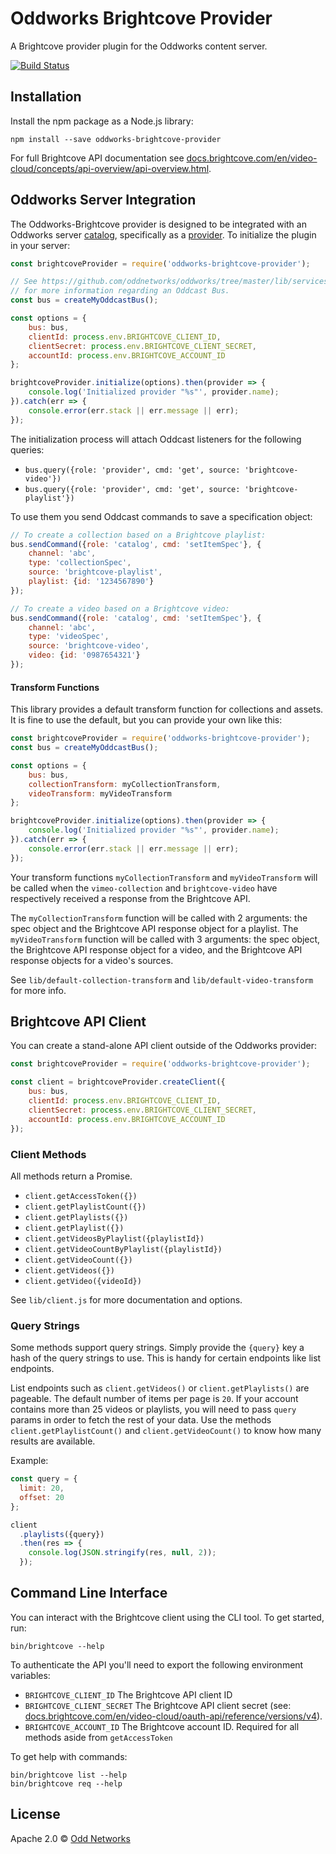 # Oddworks Brightcove Provider

A Brightcove provider plugin for the Oddworks content server.

[![Build Status](https://travis-ci.org/oddnetworks/oddworks-brightcove-provider.svg?branch=master)](https://travis-ci.org/oddnetworks/oddworks-brightcove-provider)

Installation
------------
Install the npm package as a Node.js library:

    npm install --save oddworks-brightcove-provider

For full Brightcove API documentation see [docs.brightcove.com/en/video-cloud/concepts/api-overview/api-overview.html](https://docs.brightcove.com/en/video-cloud/concepts/api-overview/api-overview.html).

Oddworks Server Integration
---------------------------
The Oddworks-Brightcove provider is designed to be integrated with an Oddworks server [catalog](https://github.com/oddnetworks/oddworks/tree/master/lib/services/catalog), specifically as a [provider](https://github.com/oddnetworks/oddworks/tree/master/lib/services/catalog#providers). To initialize the plugin in your server:

```JavaScript
const brightcoveProvider = require('oddworks-brightcove-provider');

// See https://github.com/oddnetworks/oddworks/tree/master/lib/services/catalog#patterns
// for more information regarding an Oddcast Bus.
const bus = createMyOddcastBus();

const options = {
    bus: bus,
    clientId: process.env.BRIGHTCOVE_CLIENT_ID,
    clientSecret: process.env.BRIGHTCOVE_CLIENT_SECRET,
    accountId: process.env.BRIGHTCOVE_ACCOUNT_ID
};

brightcoveProvider.initialize(options).then(provider => {
    console.log('Initialized provider "%s"', provider.name);
}).catch(err => {
    console.error(err.stack || err.message || err);
});
```

The initialization process will attach Oddcast listeners for the following queries:

- `bus.query({role: 'provider', cmd: 'get', source: 'brightcove-video'})`
- `bus.query({role: 'provider', cmd: 'get', source: 'brightcove-playlist'})`

To use them you send Oddcast commands to save a specification object:

```JavaScript
// To create a collection based on a Brightcove playlist:
bus.sendCommand({role: 'catalog', cmd: 'setItemSpec'}, {
    channel: 'abc',
    type: 'collectionSpec',
    source: 'brightcove-playlist',
    playlist: {id: '1234567890'}
});

// To create a video based on a Brightcove video:
bus.sendCommand({role: 'catalog', cmd: 'setItemSpec'}, {
    channel: 'abc',
    type: 'videoSpec',
    source: 'brightcove-video',
    video: {id: '0987654321'}
});
```

#### Transform Functions
This library provides a default transform function for collections and assets. It is fine to use the default, but you can provide your own like this:

```JavaScript
const brightcoveProvider = require('oddworks-brightcove-provider');
const bus = createMyOddcastBus();

const options = {
    bus: bus,
    collectionTransform: myCollectionTransform,
    videoTransform: myVideoTransform
};

brightcoveProvider.initialize(options).then(provider => {
    console.log('Initialized provider "%s"', provider.name);
}).catch(err => {
    console.error(err.stack || err.message || err);
});
```

Your transform functions `myCollectionTransform` and `myVideoTransform` will be called when the `vimeo-collection` and `brightcove-video` have respectively received a response from the Brightcove API.

The `myCollectionTransform` function will be called with 2 arguments: the spec object and the Brightcove API response object for a playlist. The `myVideoTransform` function will be called with 3 arguments: the spec object, the Brightcove API response object for a video, and the Brightcove API response objects for a video's sources.

See `lib/default-collection-transform` and `lib/default-video-transform` for more info.

Brightcove API Client
-----------------
You can create a stand-alone API client outside of the Oddworks provider:

```JavaScript
const brightcoveProvider = require('oddworks-brightcove-provider');

const client = brightcoveProvider.createClient({
    bus: bus,
    clientId: process.env.BRIGHTCOVE_CLIENT_ID,
    clientSecret: process.env.BRIGHTCOVE_CLIENT_SECRET,
    accountId: process.env.BRIGHTCOVE_ACCOUNT_ID
});
```

### Client Methods
All methods return a Promise.

- `client.getAccessToken({})`
- `client.getPlaylistCount({})`
- `client.getPlaylists({})`
- `client.getPlaylist({})`
- `client.getVideosByPlaylist({playlistId})`
- `client.getVideoCountByPlaylist({playlistId})`
- `client.getVideoCount({})`
- `client.getVideos({})`
- `client.getVideo({videoId})`

See `lib/client.js` for more documentation and options.

### Query Strings

Some methods support query strings. Simply provide the `{query}` key a hash of the query strings to use. This is handy for certain endpoints like list endpoints.

List endpoints such as `client.getVideos()` or `client.getPlaylists()` are pageable. The default number of items per page is `20`. If your account contains more than 25 videos or playlists, you will need to pass `query` params in order to fetch the rest of your data. Use the methods `client.getPlaylistCount()` and `client.getVideoCount()` to know how many results are available.

Example:

```JavaScript
const query = {
  limit: 20,
  offset: 20
};

client
  .playlists({query})
  .then(res => {
    console.log(JSON.stringify(res, null, 2));
  });
```

Command Line Interface
----------------------
You can interact with the Brightcove client using the CLI tool. To get started, run:

    bin/brightcove --help

To authenticate the API you'll need to export the following environment variables:

- `BRIGHTCOVE_CLIENT_ID` The Brightcove API client ID
- `BRIGHTCOVE_CLIENT_SECRET` The Brightcove API client secret (see: [docs.brightcove.com/en/video-cloud/oauth-api/reference/versions/v4](https://docs.brightcove.com/en/video-cloud/oauth-api/reference/versions/v4)).
- `BRIGHTCOVE_ACCOUNT_ID` The Brightcove account ID. Required for all methods aside from `getAccessToken`

To get help with commands:

    bin/brightcove list --help
    bin/brightcove req --help

License
-------
Apache 2.0 © [Odd Networks](http://oddnetworks.com)
